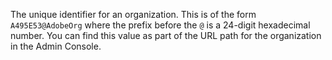 The unique identifier for an organization. This is of the form `A495E53@AdobeOrg` where the prefix before the `@` is a 24-digit hexadecimal number. You can find this value as part of the URL path for the organization in the Admin Console.